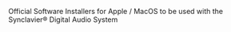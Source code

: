 Official Software Installers for Apple / MacOS to be used with the Synclavier® Digital Audio System
